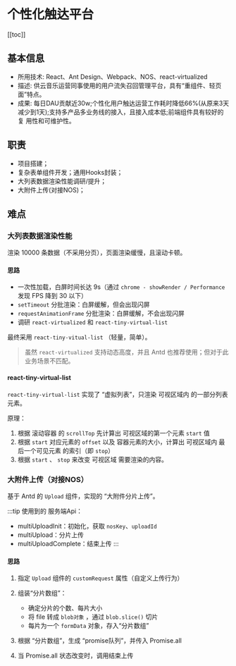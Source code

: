 # 个性化触达平台

[[toc]]

## 基本信息
 - 所用技术: React、Ant Design、Webpack、NOS、react-virtualized
 - 描述: 供云音乐运营同事使用的用户流失召回管理平台，具有“重组件、轻⻚面”特点。
 - 成果: 每日DAU贡献近30w;个性化用户触达运营工作耗时降低66%(从原来3天减少到1天);支持多产品多业务线的接入，且接入成本低;前端组件具有较好的复 用性和可维护性。

## 职责
 - 项目搭建；
 - 复杂表单组件开发；通用Hooks封装；
 - 大列表数据渲染性能调研/提升；
 - 大附件上传(对接NOS)；


## 难点
### 大列表数据渲染性能
渲染 10000 条数据（不采用分页），页面渲染缓慢，且滚动卡顿。
#### 思路
 - 一次性加载，白屏时间长达 9s（通过 `chrome - showRender / Performance` 发现 FPS 降到 30 以下）
 - `setTimeout` 分批渲染：白屏缓解，但会出现闪屏
 - `requestAnimationFrame` 分批渲染：白屏缓解，不会出现闪屏
 - 调研 `react-virtualized` 和 `react-tiny-virtual-list`

最终采用 `react-tiny-vitual-list` （轻量，简单）。
> 虽然 `react-virtualized` 支持动态高度，并且 Antd 也推荐使用；但对于此业务场景不匹配。

#### react-tiny-virtual-list
`react-tiny-virtual-list` 实现了 “虚拟列表”，只渲染 可视区域内 的一部分列表元素。


原理：
 1. 根据 滚动容器 的 `scrollTop` 先计算出 可视区域的第一个元素 `start` 值
 2. 根据 `start` 对应元素的 `offset` 以及 容器元素的大小，计算出 可视区域内 最后一个可见元素 的索引（即 `stop`）
 3. 根据 `start` 、 `stop` 来改变 可视区域 需要渲染的内容。


### 大附件上传（对接NOS）
基于 Antd 的 `Upload` 组件，实现的 “大附件分片上传”。

:::tip
使用到的 服务端Api：
 - multiUploadInit：初始化，获取 `nosKey`、`uploadId`
 - multiUpload：分片上传
 - multiUploadComplete：结束上传
:::

#### 思路
1. 指定 `Upload` 组件的 `customRequest` 属性（自定义上传行为）

2. 组装“分片数组”：
   - 确定分片的个数、每片大小
   - 将 file 转成 `blob对象` ，通过 `blob.slice()` 切片
   - 每片为一个 `formData` 对象，存入“分片数组”

3. 根据 “分片数组”，生成 “promise队列”，并传入 Promise.all

4. 当 Promise.all 状态改变时，调用结束上传
